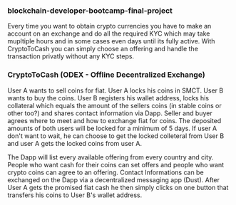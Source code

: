 ### blockchain-developer-bootcamp-final-project

Every time you want to obtain crypto currencies you have to make an account on an exchange and do all the required KYC which may take mupltiple hours and in some cases even days until its fully active. With CryptoToCash you can simply choose an offering and handle the transaction privatly without any KYC steps.

### CryptoToCash (ODEX - Offline Decentralized Exchange)

User A wants to sell coins for fiat. User A locks his coins in SMCT. User B wants to buy the coins. User B registers his wallet address, locks his collateral which equals the amount of the sellers coins (in stable coins or other too?) and shares contact information via Dapp. Seller and buyer agrees where to meet and how to exchange fiat for coins. The deposited amounts of both users will be locked for a minimum of 5 days. If user A don't want to wait, he can choose to get the locked colleteral from User B and user A gets the locked coins from user A. 


The Dapp will list every available offering from every country and city. People who want cash for their coins can set offers and people who want crypto coins can agree to an offering. Contact Informations can be exchanged on the Dapp via a decentralized messaging app (Dust). After User A gets the promised fiat cash he then simply clicks on one button that transfers his coins to User B's wallet address.
